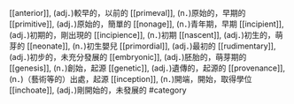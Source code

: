 [[anterior]], (adj．)較早的，以前的 
[[primeval]], (n．)原始的，早期的 
[[primitive]], (adj．)原始的，簡單的 
[[nonage]], (n．)青年期，早期 
[[incipient]], (adj．)初期的，剛出現的 
[[incipience]], (n．)初期 
[[nascent]], (adj．)初生的，萌芽的 
[[neonate]], (n．)初生嬰兒 
[[primordial]], (adj．)最初的 
[[rudimentary]], (adj．)初步的，未充分發展的 
[[embryonic]], (adj．)胚胎的，萌芽期的 
[[genesis]], (n．)創始，起源 
[[genetic]], (adj．)遺傳的，起源的 
[[provenance]], (n．)（藝術等的）出處，起源 
[[inception]], (n．)開端，開始，取得學位 
[[inchoate]], (adj．)剛開始的，未發展的 
#category
